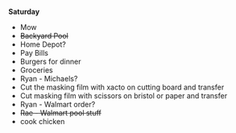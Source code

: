 **Saturday**

* Mow
* ~~Backyard Pool~~
* Home Depot?
* Pay Bills
* Burgers for dinner
* Groceries
* Ryan - Michaels?
* Cut the masking film with xacto on cutting board and transfer
* Cut masking film with scissors on bristol or paper and transfer
* Ryan - Walmart order?
* ~~Rae - Walmart pool stuff~~
* cook chicken
